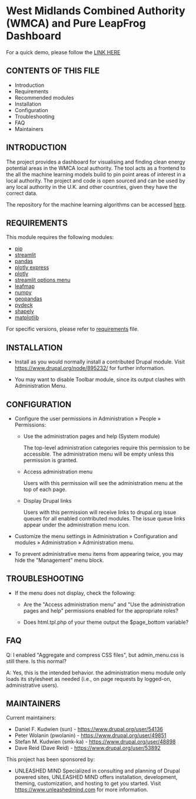 # West Midlands Combined Authority (WMCA) and Pure LeapFrog Dashboard

For a quick demo, please follow the [LINK HERE](https://asthanameghna-wmca-app-main-5xxw2q.streamlitapp.com/)


CONTENTS OF THIS FILE
---------------------

 * Introduction
 * Requirements
 * Recommended modules
 * Installation
 * Configuration
 * Troubleshooting
 * FAQ
 * Maintainers

INTRODUCTION
------------

The project provides a dashboard for visualising and finding clean energy potential 
areas in the WMCA local authority. The tool acts as a frontend to the all the machine 
learning models build to pin point areas of interest in a local authority. The project
and code is open sourced and can be used by any local authority in the U.K. and other 
countries, given they have the correct data.

The repository for the machine learning algorithms can be accessed [here](https://github.com/mikecoughlan/DSSG_WMCA).

   
REQUIREMENTS
------------

This module requires the following modules:

 * [pip](https://pip.pypa.io/en/stable/installation/)
 * [streamlit](https://pypi.org/project/streamlit/)
 * [pandas](https://pypi.org/project/pandas/)
 * [plotly express](https://pypi.org/project/plotly-express/)
 * [plotly](https://pypi.org/project/plotly/)
 * [streamlit options menu](https://pypi.org/project/streamlit-option-menu/)
 * [leafmap](https://pypi.org/project/leafmap/)
 * [numpy](https://pypi.org/project/numpy/)
 * [geopandas](https://geopandas.org/en/stable/getting_started/install.html)
 * [pydeck](https://pypi.org/project/pydeck/)
 * [shapely](https://pypi.org/project/Shapely/)
 * [matplotlib](https://pypi.org/project/matplotlib/)

For specific versions, please refer to [requirements](https://github.com/asthanameghna/wmca_app/blob/main/requirements.txt) file.

INSTALLATION
------------
 
 * Install as you would normally install a contributed Drupal module. Visit
   https://www.drupal.org/node/895232/ for further information.

 * You may want to disable Toolbar module, since its output clashes with
   Administration Menu.
   
CONFIGURATION
-------------
 
 * Configure the user permissions in Administration » People » Permissions:

   - Use the administration pages and help (System module)

     The top-level administration categories require this permission to be
     accessible. The administration menu will be empty unless this permission
     is granted.

   - Access administration menu

     Users with this permission will see the administration menu at the top of
     each page.

   - Display Drupal links

     Users with this permission will receive links to drupal.org issue queues
     for all enabled contributed modules. The issue queue links appear under
     the administration menu icon.

 * Customize the menu settings in Administration » Configuration and modules »
   Administration » Administration menu.

 * To prevent administrative menu items from appearing twice, you may hide the
   "Management" menu block.
   
 TROUBLESHOOTING
---------------

 * If the menu does not display, check the following:

   - Are the "Access administration menu" and "Use the administration pages
     and help" permissions enabled for the appropriate roles?

   - Does html.tpl.php of your theme output the $page_bottom variable?

FAQ
---

Q: I enabled "Aggregate and compress CSS files", but admin_menu.css is still
   there. Is this normal?

A: Yes, this is the intended behavior. the administration menu module only loads
   its stylesheet as needed (i.e., on page requests by logged-on, administrative
   users).
   
MAINTAINERS
-----------

Current maintainers:
 * Daniel F. Kudwien (sun) - https://www.drupal.org/user/54136
 * Peter Wolanin (pwolanin) - https://www.drupal.org/user/49851
 * Stefan M. Kudwien (smk-ka) - https://www.drupal.org/user/48898
 * Dave Reid (Dave Reid) - https://www.drupal.org/user/53892

This project has been sponsored by:
 * UNLEASHED MIND
   Specialized in consulting and planning of Drupal powered sites, UNLEASHED
   MIND offers installation, development, theming, customization, and hosting
   to get you started. Visit https://www.unleashedmind.com for more information.
